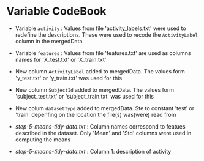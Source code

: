 Variable CodeBook
===============

* Variable `activity` : Values from file 'activity_labels.txt' were used to redefine the descriptions.  These were used to recode the `ActivityLabel` column in the mergedData
* Variable `features` : Values from file 'features.txt' are used as columns names for 'X_test.txt' or 'X_train.txt'
* New column `ActivityLabel` added to mergedData.  The values form 'y_test.txt' or 'y_train.txt' was used for this
* New column `SubjectId` added to mergedData.  The values form 'subject_test.txt' or 'subject_train.txt' was used for this
* New colum `datasetType` added to mergedData. Ste to constant 'test' or 'train' depenfing on the location the file(s) was(were) read from 

* *step-5-means-tidy-data.txt* : Column names correspond to featues described in the dataset.  Only 'Mean' and 'Std' columns were used in computing the means
* *step-5-means-tidy-data.txt* : Column 1: description of activity
